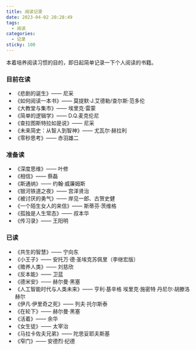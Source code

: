 ```yaml
---
title: 阅读记录
date: 2023-04-02 20:28:49
tags:
  - 阅读
categories:
  - 记录
sticky: 100
---
```


本着培养阅读习惯的目的，即日起简单记录一下个人阅读的书籍。


### 目前在读
- 《悲剧的诞生》—— 尼采
- 《如何阅读一本书》—— 莫提默·J.艾德勒/查尔斯·范多伦
- 《大教堂与集市》—— 埃里克·雷蒙
- 《简单的逻辑学》—— D.Q.麦克伦尼
- 《查拉图斯特拉如是说》—— 尼采
- 《未来简史：从智人到智神》—— 尤瓦尔·赫拉利
- 《零秒思考》—— 赤羽雄二

### 准备读
- 《深度思维》—— 叶修
- 《相信》—— 蔡磊
- 《斯通纳》—— 约翰·威廉姆斯
- 《银河铁道之夜》—— 宫泽贤治
- 《被讨厌的勇气》—— 岸见一郎、古贺史健
- 《一个陌生女人的来信》—— 斯蒂芬·茨维格
- 《孤独是人生常态》—— 叔本华
- 《传习录》—— 王阳明

### 已读
- 《共生的智慧》—— 宁向东
- 《小王子》—— 安托万·德·圣埃克苏佩里（李继宏版）
- 《赡养人类》—— 刘慈欣
- 《反本能》—— 卫蓝
- 《德米安》—— 赫尔曼·黑塞
- 《人工智能时代与人类未来》—— 亨利·基辛格 埃里克·施密特 丹尼尔·胡滕洛赫尔
- 《伊凡·伊里奇之死》—— 列夫·托尔斯泰
- 《在轮下》—— 赫尔曼·黑塞
- 《活着》—— 余华
- 《女生徒》—— 太宰治
- 《马拉卡佐夫兄弟》—— 陀思妥耶夫斯基
- 《窄门》—— 安德烈·纪德
